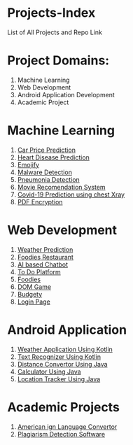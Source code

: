# Projects-Index
List of All Projects and Repo Link

# Project Domains: 
1) Machine Learning 
2) Web Development
3) Android Application Development
4) Academic Project 

# Machine Learning 
1) [Car Price Prediction](https://github.com/Sameer411/Car-Price-Prediction)
2) [Heart Disease Prediction](https://github.com/Sameer411/Bertelsmann-Scholarship-Study-Jam-1.0-ML-Project-Heart-Disease-Prediction)
3) [Emojify](https://github.com/Sameer411/Emojify-Bertelsmann-Scholrship-Program)
4) [Malware Detection](https://github.com/Sameer411/Malware-Detection-Using-Machine-Learning)
5) [Pneumonia Detection](https://github.com/Sameer411/Pneumonia-Detection-Bertelsmann-Scholarship)
6) [Movie Recomendation System](https://github.com/Sameer411/Movie-Recommendation-ML)
7) [Covid-19 Prediction using chest Xray](https://github.com/Sameer411/Covid19_Prdiction_Using_Chest_X-Ray)
8) [PDF Encryption](https://github.com/Sameer411/PDF-Encryption)

# Web Development 
1) [Weather Prediction](https://github.com/Sameer411/Weather-Web-Project)
2) [Foodies Restaurant](https://github.com/Sameer411/Foodies-restaurant-Website)
3) [AI based Chatbot](https://github.com/Sameer411/ChatBot)
4) [To Do Platform](https://github.com/Sameer411/ToDo-App)
5) [Foodies](https://github.com/Sameer411/Foodies)
6) [DOM Game](https://github.com/Sameer411/DOM-Game)
7) [Budgety](https://github.com/Sameer411/Budgety)
8) [Login Page](https://github.com/Sameer411/Login-Page-Template)

# Android Application 
1) [Weather Application Using Kotlin](https://github.com/Sameer411/Weather-App)
2) [Text Recognizer Using Kotlin](https://github.com/Sameer411/Text-Recognizer)
3) [Distance Convertor Using Java](https://github.com/Sameer411/Distance-Convertor)
4) [Calculator Using Java](https://github.com/Sameer411/Calculator_Android_Studio)
5) [Location Tracker Using Java](https://github.com/Sameer411/Maps-Android-Application)

# Academic Projects
1) [American ign Language Convertor](https://github.com/Sameer411/Sign-Language-to-Text-Conversion)
2) [Plagiarism Detection Software](https://github.com/Sameer411/Plagiarism-Detection-Software)
